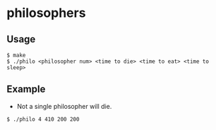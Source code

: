 # philosophers

## Usage
```
$ make
$ ./philo <philosopher num> <time to die> <time to eat> <time to sleep>
```
## Example
- Not a single philosopher will die.
```
$ ./philo 4 410 200 200
```
